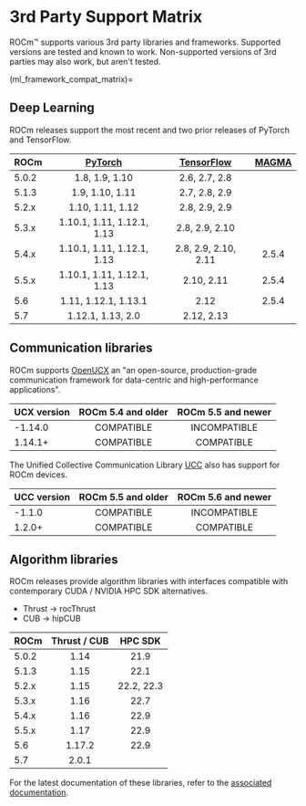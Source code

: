 # 3rd Party Support Matrix

ROCm™ supports various 3rd party libraries and frameworks. Supported versions
are tested and known to work. Non-supported versions of 3rd parties may also
work, but aren't tested.

(ml_framework_compat_matrix)=

## Deep Learning

ROCm releases support the most recent and two prior releases of PyTorch and
TensorFlow.

| ROCm  | [PyTorch](https://github.com/pytorch/pytorch/releases/) | [TensorFlow](https://github.com/tensorflow/tensorflow/releases/) | [MAGMA](https://icl.utk.edu/magma/index.html) |
|:------|:--------------------------:|:--------------------:|:-----:|
| 5.0.2 | 1.8,  1.9,  1.10           | 2.6, 2.7, 2.8        |       |
| 5.1.3 | 1.9,  1.10, 1.11           | 2.7, 2.8, 2.9        |       |
| 5.2.x | 1.10, 1.11, 1.12           | 2.8, 2.9, 2.9        |       |
| 5.3.x | 1.10.1, 1.11, 1.12.1, 1.13 | 2.8, 2.9, 2.10       |       |
| 5.4.x | 1.10.1, 1.11, 1.12.1, 1.13 | 2.8, 2.9, 2.10, 2.11 | 2.5.4 |
| 5.5.x | 1.10.1, 1.11, 1.12.1, 1.13 | 2.10, 2.11           | 2.5.4 |
| 5.6   | 1.11, 1.12.1, 1.13.1       | 2.12                 | 2.5.4 |
| 5.7   | 1.12.1, 1.13, 2.0          | 2.12, 2.13           |       |

## Communication libraries

ROCm supports [OpenUCX](https://openucx.org/) an "an open-source,
production-grade communication framework for data-centric and high-performance
applications".

UCX version | ROCm 5.4 and older | ROCm 5.5 and newer |
|:----------|:------------------:|:------------------:|
| -1.14.0   | COMPATIBLE         | INCOMPATIBLE       |
|  1.14.1+  | COMPATIBLE         | COMPATIBLE         |

The Unified Collective Communication Library [UCC](https://https://github.com/openucx/ucc)
also has support for ROCm devices.

UCC version | ROCm 5.5 and older | ROCm 5.6 and newer |
|:----------|:------------------:|:------------------:|
| -1.1.0    | COMPATIBLE         | INCOMPATIBLE       |
|  1.2.0+   | COMPATIBLE         | COMPATIBLE         |

## Algorithm libraries

ROCm releases provide algorithm libraries with interfaces compatible with
contemporary CUDA / NVIDIA HPC SDK alternatives.

- Thrust → rocThrust
- CUB → hipCUB

| ROCm  | Thrust / CUB | HPC SDK |
|:------|:------------:|:-------:|
| 5.0.2 | 1.14         | 21.9       |
| 5.1.3 | 1.15         | 22.1       |
| 5.2.x | 1.15         | 22.2, 22.3 |
| 5.3.x | 1.16         | 22.7       |
| 5.4.x | 1.16         | 22.9       |
| 5.5.x | 1.17         | 22.9       |
| 5.6   | 1.17.2       | 22.9       |
| 5.7   | 2.0.1        |            |

For the latest documentation of these libraries, refer to the
[associated documentation](../reference/gpu_libraries/c%2B%2B_primitives.md).
